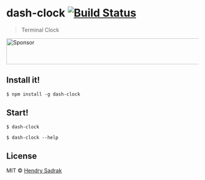 # dash-clock [![Build Status](https://travis-ci.org/hendrysadrak/dash-clock.svg?branch=master)](https://travis-ci.org/hendrysadrak/dash-clock)

> Terminal Clock


<a target='_blank' rel='nofollow' href='https://app.codesponsor.io/link/yRPMG8yhBWTHDJKgBoKz7fVY/hendrysadrak/node-dash-clock'>
  <img alt='Sponsor' width='888' height='68' src='https://app.codesponsor.io/embed/yRPMG8yhBWTHDJKgBoKz7fVY/hendrysadrak/node-dash-clock.svg' />
</a>


## Install it!

```
$ npm install -g dash-clock
```


## Start!

```
$ dash-clock
```
```
$ dash-clock --help
```


## License

MIT © [Hendry Sadrak](https://hendrysadrak.com)
